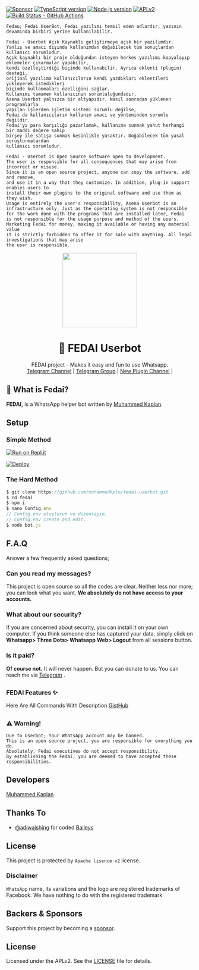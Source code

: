 [![Sponsor][sponsor-badge]][sponsor]
[![TypeScript version][ts-badge]][typescript-4-1]
[![Node.js version][nodejs-badge]][nodejs]
[![APLv2][license-badge]][license]
[![Build Status - GitHub Actions][gha-badge]][gha-ci]

```
Fedau; Fedai UserBot, Fedai yazılımı temsil eden adlardır, yazının devamında birbiri yerine kullanılabilir.

Fedai - Userbot Açık Kaynaklı geliştirmeye açık bir yazılımdır.
Yanlış ve amacı dışında kullanımdan doğabilecek tüm sonuçlardan kullanıcı sorumludur.
Açık kaynaklı bir proje olduğundan isteyen herkes yazılımı kopyalayıp eklemeler çıkarmalar yapabilir,
kendi özelleştirdiği biçimde kullanabilir. Ayrıca eklenti (plugin) desteği,
orijinal yazılıma kullanıcıların kendi yazdıkları eklentileri yükleyerek istedikleri
biçimde kullanmaları özelliğini sağlar.
Kullanımı tamamen kullanıcının sorumluluğundadır,
Asena Userbot yalnızca bir altyapıdır. Nasıl sonradan yüklenen programlarla
yapılan işlerden işletim sistemi sorumlu değilse,
Fedai da kullanıcıların kullanım amacı ve yönteminden sorumlu değildir.
Fedai'yı para karşılığı pazarlamak, kullanıma sunmak yahut herhangi bir maddi değere sahip
birşey ile satışa sunmak kesinlikle yasaktır. Doğabilecek tüm yasal soruşturmalardan
kullanıcı sorumludur.

Fedai - Userbot is Open Source software open to development.
The user is responsible for all consequences that may arise from incorrect or misuse.
Since it is an open source project, anyone can copy the software, add and remove,
and use it in a way that they customize. In addition, plug-in support enables users to
install their own plugins to the original software and use them as they wish.
Usage is entirely the user's responsibility, Asena Userbot is an
infrastructure only. Just as the operating system is not responsible
for the work done with the programs that are installed later, Fedai
is not responsible for the usage purpose and method of the users.
Marketing Fedai for money, making it available or having any material value
ıt is strictly forbidden to offer it for sale with anything. All legal investigations that may arise
the user is responsible.
```
<div align="center">
  <img src="https://i.imgyukle.com/2021/02/26/L6jcwG.jpg" width="200" height="200">
  <h1>🐺 FEDAI Userbot</h1>
</div>
<p align="center">
    FEDAI project - Makes it easy and fun to use Whatsapp.
    <br>
        <a href="https://t.me/fedaiplugin">Telegram Channel</a> |
        <a href="https://t.me/fedaisupport">Telegram Group</a> |
        <a href="https://t.me/fedaiplugin">New Plugin Channel</a> |
    <br>
</p>

## 🔎 What is Fedai?

**FEDAI,** is a WhatsApp helper bot written by [Muhammed Kaplan](https://github.com/muhammedkpln).

## Setup

### Simple Method

[![Run on Repl.it](https://repl.it/badge/github/muhammedkpln/fedai-qr)](https://repl.it/@MuhammedKpln/FEDAI-QR)

[![Deploy](https://www.herokucdn.com/deploy/button.svg)](https://heroku.com/deploy?template=https://github.com/muhammedkpln/fedai-userbot)

### The Hard Method

```js
$ git clone https://github.com/muhammedkpln/fedai-userbot.git
$ cd fedai
$ npm i
$ nano Config.env
// Config.env oluşturun ve düzenleyin.
// Config.env create and edit.
$ node bot.js
```

##

## F.A.Q

Answer a few frequently asked questions;

### Can you read my messages?

This project is open source so all the codes are clear. Neither less nor more; you can look what you want. **We absolutely do not have access to your accounts.**

### What about our security?

If you are concerned about security, you can install it on your own computer. If you think someone else has captured your data, simply click on **Whatsapp> Three Dots> Whatsapp Web> Logout** from all sessions button.

### Is it paid?

**Of course not.** It will never happen. But you can donate to us. You can reach me via [Telegram](https://t.me/muhammedkplnn) .

##

### FEDAI Features ✨

Here Are All Commands With Description
[GistHub](https://github.com/MuhammedKpln/fedai-userbot/blob/master/FEATURES.md)

##

### ⚠️ Warning!

```
Due to Userbot; Your WhatsApp account may be banned.
This is an open source project, you are responsible for everything you do.
Absolutely, Fedai executives do not accept responsibility.
By establishing the Fedai, you are deemed to have accepted these responsibilities.
```

## Developers

[Muhammed Kaplan](https://github.com/muhammedkpln)

## Thanks To

- [@adiwajshing](https://github.com/adiwajshing) for coded [Baileys](https://github.com/adiwajshing/Baileys)

## License

This project is protected by `Apache lisence v2` license.

### Disclaimer

`WhatsApp` name, its variations and the logo are registered trademarks of Facebook. We have nothing to do with the registered trademark

## Backers & Sponsors

Support this project by becoming a [sponsor][sponsor].

## License

Licensed under the APLv2. See the [LICENSE](https://github.com/muhammedkpln/fedai-userbot/blob/master/LICENSE) file for details.

[ts-badge]: https://img.shields.io/badge/TypeScript-4.1-blue.svg
[nodejs-badge]: https://img.shields.io/badge/Node.js->=%2014.15-blue.svg
[nodejs]: https://nodejs.org/dist/latest-v14.x/docs/api/
[gha-badge]: https://img.shields.io/endpoint.svg?url=https%3A%2F%2Factions-badge.atrox.dev%2Fmuhammedkpln%2Ffedai-userbot%2Fbadge&style=flat
[gha-ci]: https://github.com/muhammedkpln/fedai-userbot/actions
[typescript]: https://www.typescriptlang.org/
[typescript-4-1]: https://www.typescriptlang.org/docs/handbook/release-notes/typescript-4-1.html
[license-badge]: https://img.shields.io/badge/license-APLv2-blue.svg
[license]: https://github.com/muhammedkpln/fedai-userbot/blob/master/LICENSE
[sponsor-badge]: https://img.shields.io/badge/♥-Sponsor-fc0fb5.svg
[sponsor]: https://github.com/sponsors/muhammedkpln
[jest]: https://facebook.github.io/jest/
[eslint]: https://github.com/eslint/eslint
[prettier]: https://prettier.io
[gh-actions]: https://github.com/features/actions
